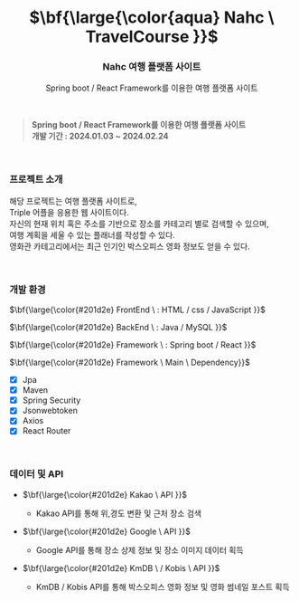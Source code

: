 <h1 align="center">$\bf{\large{\color{aqua} Nahc \ TravelCourse }}$</h1>
<h3 align="center">
    Nahc 여행 플랫폼 사이트
</h3>
<p align="center">
   Spring boot / React Framework를 이용한 여행 플랫폼 사이트
</p>

<br>

<blockquote>
  <p dir="auto">
     <strong> Spring boot / React Framework를 이용한 여행 플랫폼 사이트 </strong> <br>
     <strong> 개발 기간 : 2024.01.03 ~ 2024.02.24 </strong> <br>
  </p>
</blockquote>

<br>

### 프로젝트 소개
해당 프로젝트는 여행 플랫폼 사이트로, <br>
Triple 어플을 응용한 웹 사이트이다. <br>
자신의 현재 위치 혹은 주소를 기반으로 장소를 카테고리 별로 검색할 수 있으며, <br>
여행 계획을 세울 수 있는 플래너를 작성할 수 있다. <br>
영화관 카테고리에서는 최근 인기인 박스오피스 영화 정보도 얻을 수 있다. <br>

<br> 

### 개발 환경
<p>$\bf{\large{\color{#201d2e} FrontEnd \ : HTML / css / JavaScript }}$</p>
<p>$\bf{\large{\color{#201d2e} BackEnd \ : Java / MySQL }}$</p>
<p>$\bf{\large{\color{#201d2e} Framework \ : Spring boot / React }}$</p>
<p>$\bf{\large{\color{#201d2e} Framework \ Main \  Dependency}}$</p>

- [x] Jpa
- [x] Maven
- [x] Spring Security
- [x] Jsonwebtoken
- [X] Axios
- [X] React Router  

<br>

### 데이터 및 API
- <p>$\bf{\large{\color{#201d2e} Kakao \ API  }}$</p>
  
  - Kakao API를 통해 위,경도 변환 및 근처 장소 검색
    
- <p>$\bf{\large{\color{#201d2e} Google \ API  }}$</p>
  
  - Google API를 통해 장소 상제 정보 및 장소 이미지 데이터 획득
    
- <p>$\bf{\large{\color{#201d2e} KmDB \ / Kobis \ API  }}$</p>
  
  - KmDB / Kobis API를 통해 박스오피스 영화 정보 및 영화 썸네일 포스트 획득
  
